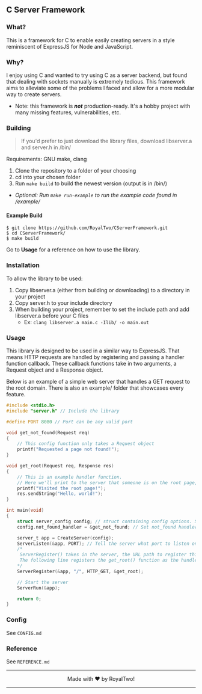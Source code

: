 ## C Server Framework

### What?

This is a framework for C to enable easily creating servers in a style reminiscent of ExpressJS for Node and JavaScript.

### Why?

I enjoy using C and wanted to try using C as a server backend, but found that dealing with sockets manually is extremely tedious.
This framework aims to alleviate some of the problems I faced and allow for a more modular way to create servers.

-   Note: this framework is <b><i>not</b></i> production-ready. It's a hobby project with many missing features, vulnerabilities, etc.

### Building

> If you'd prefer to just download the library files, download libserver.a and server.h in /bin/

Requirements: GNU make, clang

1. Clone the repository to a folder of your choosing
2. cd into your chosen folder
3. Run `make build` to build the newest version (output is in /bin/)

-   _Optional: Run `make run-example` to run the example code found in /example/_

#### Example Build

```
$ git clone https://github.com/RoyalTwo/CServerFramework.git
$ cd CServerFramework/
$ make build
```

Go to <b>Usage</b> for a reference on how to use the library.

### Installation

To allow the library to be used:

1. Copy libserver.a (either from building or downloading) to a directory in your project
2. Copy server.h to your include directory
3. When building your project, remember to set the include path and add libserver.a before your C files
    - Ex: `clang libserver.a main.c -Ilib/ -o main.out`

### Usage

This library is designed to be used in a similar way to ExpressJS. That means HTTP requests are handled by registering and passing a handler function callback. These callback functions take in two arguments, a Request object and a Response object.

Below is an example of a simple web server that handles a GET request to the root domain. There is also an example/ folder that showcases every feature.

```c
#include <stdio.h>
#include "server.h" // Include the library

#define PORT 8080 // Port can be any valid port

void get_not_found(Request req)
{
    // This config function only takes a Request object
    printf("Requested a page not found!");
}

void get_root(Request req, Response res)
{
    // This is an example handler function.
    // Here we'll print to the server that someone is on the root page, and send the client the string "Hello, world!" as HTML.
    printf("Visited the root page!");
    res.sendString("Hello, world!");
}

int main(void)
{
    struct server_config config; // struct containing config options. See config.md for options
    config.not_found_handler = &get_not_found; // Set not_found handler. REQUIRED!

    server_t app = CreateServer(config);
    ServerListen(&app, PORT); // Tell the server what port to listen on
    /*
     ServerRegister() takes in the server, the URL path to register this function on, the type of request to handle, and the callback function to handle it.
     The following line registers the get_root() function as the handler for a GET request at the root url '/'.
    */
    ServerRegister(&app, "/", HTTP_GET, &get_root);

    // Start the server
    ServerRun(&app);

    return 0;
}

```

### Config

See `CONFIG.md`

### Reference

See `REFERENCE.md`

---

<p align="center"> Made with ❤️ by RoyalTwo! </p>

---
